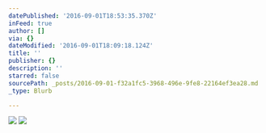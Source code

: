 ```yaml
---
datePublished: '2016-09-01T18:53:35.370Z'
inFeed: true
author: []
via: {}
dateModified: '2016-09-01T18:09:18.124Z'
title: ''
publisher: {}
description: ''
starred: false
sourcePath: _posts/2016-09-01-f32a1fc5-3968-496e-9fe8-22164ef3ea28.md
_type: Blurb

---
```

![](https://the-grid-user-content.s3-us-west-2.amazonaws.com/ab6f2761-c3e4-4ec7-98e9-a27b3c96293b.jpg)
![](https://the-grid-user-content.s3-us-west-2.amazonaws.com/4f088ede-c0d8-45f7-8dd1-6b88ba80c3c8.jpg)